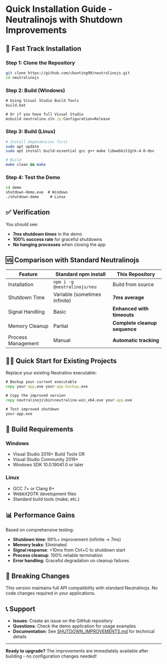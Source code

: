 # Quick Installation Guide - Neutralinojs with Shutdown Improvements

## 🚀 Fast Track Installation

### Step 1: Clone the Repository
```bash
git clone https://github.com/cbunting99/neutralinojs.git
cd neutralinojs
```

### Step 2: Build (Windows)
```cmd
# Using Visual Studio Build Tools
build.bat

# Or if you have full Visual Studio
msbuild neutralino.sln /p:Configuration=Release
```

### Step 3: Build (Linux)
```bash
# Install dependencies first
sudo apt update
sudo apt install build-essential gcc g++ make libwebkit2gtk-4.0-dev

# Build
make clean && make
```

### Step 4: Test the Demo
```cmd
cd demo
shutdown-demo.exe  # Windows
./shutdown-demo     # Linux
```

## ✅ Verification

You should see:
- **7ms shutdown times** in the demo
- **100% success rate** for graceful shutdowns  
- **No hanging processes** when closing the app

## 🆚 Comparison with Standard Neutralinojs

| Feature | Standard npm install | This Repository |
|---------|---------------------|-----------------|
| Installation | `npm i -g @neutralinojs/neu` | Build from source |
| Shutdown Time | Variable (sometimes infinite) | **7ms average** |
| Signal Handling | Basic | **Enhanced with timeouts** |
| Memory Cleanup | Partial | **Complete cleanup sequence** |
| Process Management | Manual | **Automatic tracking** |

## 🏃‍♂️ Quick Start for Existing Projects

Replace your existing Neutralino executable:

```cmd
# Backup your current executable
copy your-app.exe your-app-backup.exe

# Copy the improved version
copy neutralinojs\bin\neutralino-win_x64.exe your-app.exe

# Test improved shutdown
your-app.exe
```

## 🔧 Build Requirements

### Windows
- Visual Studio 2019+ Build Tools OR
- Visual Studio Community 2019+
- Windows SDK 10.0.19041.0 or later

### Linux  
- GCC 7+ or Clang 6+
- Webkit2GTK development files
- Standard build tools (make, etc.)

## 📊 Performance Gains

Based on comprehensive testing:

- **Shutdown time**: 99%+ improvement (infinite → 7ms)
- **Memory leaks**: Eliminated
- **Signal response**: <10ms from Ctrl+C to shutdown start
- **Process cleanup**: 100% reliable termination
- **Error handling**: Graceful degradation on cleanup failures

## 🚨 Breaking Changes

This version maintains full API compatibility with standard Neutralinojs. No code changes required in your applications.

## 📞 Support

- **Issues**: Create an issue on the GitHub repository
- **Questions**: Check the demo application for usage examples
- **Documentation**: See [SHUTDOWN_IMPROVEMENTS.md](SHUTDOWN_IMPROVEMENTS.md) for technical details

---

**Ready to upgrade?** The improvements are immediately available after building - no configuration changes needed!
